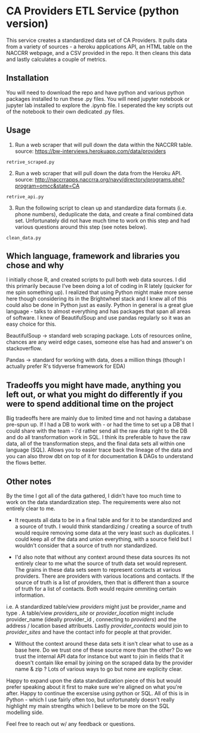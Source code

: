# CA Providers ETL Service (python version)

This service creates a standardized data set of CA Providers.
It pulls data from a variety of sources - a heroku applications API, an HTML table on the NACCRR webpage, and a CSV provided in the repo.
It then cleans this data and lastly calculates a couple of metrics.

## Installation

You will need to download the repo and have python and various python packages installed to run these .py files.
You will need jupyter notebook or jupyter lab installed to explore the .ipynb file.   I seperated the key scripts out of the notebook to their own dedicated .py files.

## Usage

1.  Run a web scraper that will pull down the data within the NACCRR table.  
source:  https://bw-interviews.herokuapp.com/data/providers

```retrive_scraped.py```

2.  Run a web scraper that will pull down the data from the Heroku API.  
source:  http://naccrrapps.naccrra.org/navy/directory/programs.php?program=omcc&state=CA

```retrive_api.py```

3.  Run the following script to clean up and standardize data formats (i.e. phone numbers), deduplicate the data, and create a final combined data set.  Unfortunately did not have much time to work on this step and had various questions around this step (see notes below).

```clean_data.py```

## Which language, framework and libraries you chose and why

I initially chose R, and created scripts to pull both web data sources.  I did this primarily because I've been doing a lot of coding in R lately (quicker for me spin something up).  I realized that using Python might make more sense here though considering its in the Brightwheel stack and I knew all of this could also be done in Python just as easily.  Python in general is a great glue language - talks to almost everything and has packages that span all areas of software.  I knew of BeautifulSoup and use pandas regularly so it was an easy choice for this.

BeautifulSoup -> standard web scraping package.  Lots of resources online, chances are any weird edge cases, someone else has had and answer's on stackoverflow.

Pandas -> standard for working with data, does a million things (though I actually prefer R's tidyverse framework for EDA)


## Tradeoffs you might have made, anything you left out, or what you might do differently if you were to spend additional time on the project

Big tradeoffs here are mainly due to limited time and not having a database pre-spun up.  If I had a DB to work with - or had the time to set up a DB that I could share with the team - I'd rather send all the raw data right to the DB and do all transformation work in SQL.  I think its preferable to have the raw data, all of the transformation steps, and the final data sets all within one language (SQL).  Allows you to easier trace back the lineage of the data and you can also throw dbt on top of it for documentation & DAGs to understand the flows better.


## Other notes
By the time I got all of the data gathered, I didn't have too much time to work on the data standardization step.  The requirements were also not entirely clear to me. 

-  It requests all data to be in a final table and for it to be standardized and a source of truth.  I would think standardizing / creating a source of truth would require removing some data at the very least such as duplicates.  I could keep all of the data and union everything, with a source field but I wouldn't consider that a source of truth nor standardized.

-  I'd also note that without any context around these data sources its not entirely clear to me what the source of truth data set would represent.  The grains in these data sets seem to represent contacts at various providers.  There are providers with various locations and contacts.  If the source of truth is a list of providers, then that is different than a source of truth for a list of contacts.  Both would require ommiting certain information.

i.e.  A standardized table/view *providers* might just be provider_name and type .  A table/view *providers_site* or *provider_location* might include provider_name (ideally provider_id , connecting to *providers*) and the address / location based attribuets.  Lastly *provider_contacts* would join to *provider_sites* and have the contact info for people at that provider.

-  Without the context around these data sets it isn't clear what to use as a base here.  Do we trust one of these source more than the other?  Do we trust the internal API data for instance but want to join in fields that it doesn't contain like email by joining on the scraped data by the provider name & zip ?  Lots of various ways to go but none are explicity clear.

Happy to expand upon the data standardization piece of this but would prefer speaking about it first to make sure we're aligned on what you're after.  Happy to continue the excersise using python or SQL.  All of this is in Python - which I use fairly often too, but unfortunately doesn't really highlight my main strengths which I believe to be more on the SQL modelling side.

Feel free to reach out w/ any feedback or questions.

